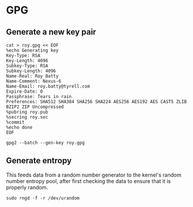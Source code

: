 # GPG

## Generate a new key pair

```
cat > roy.gpg << EOF
%echo Generating key
Key-Type: RSA 
Key-Length: 4096
Subkey-Type: RSA 
Subkey-Length: 4096
Name-Real: Roy Batty
Name-Comment: Nexus-6
Name-Email: roy.batty@tyrell.com
Expire-Date: 0
Passphrase: Tears in rain
Preferences: SHA512 SHA384 SHA256 SHA224 AES256 AES192 AES CAST5 ZLIB BZIP2 ZIP Uncompressed
%pubring roy.pub
%secring roy.sec
%commit
%echo done
EOF
```

```
gpg2 --batch --gen-key roy.gpg
```

## Generate entropy

This feeds data from a random number generator to the kernel's random number entropy pool, after first checking the data to ensure that it is properly random.

```
sudo rngd -f -r /dev/urandom
```
